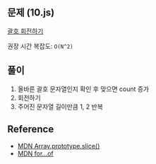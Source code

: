 ## 문제 (10.js)

[괄호 회전하기](https://school.programmers.co.kr/learn/courses/30/lessons/76502)

권장 시간 복잡도: `O(N^2)`

## 풀이

1. 올바른 괄호 문자열인지 확인 후 맞으면 count 증가
2. 회전하기
3. 주어진 문자열 길이만큼 1, 2 반복

## Reference

- [MDN Array.prototype.slice()](https://developer.mozilla.org/en-US/docs/Web/JavaScript/Reference/Global_Objects/Array/slice)
- [MDN for...of](https://developer.mozilla.org/en-US/docs/Web/JavaScript/Reference/Statements/for...of)
